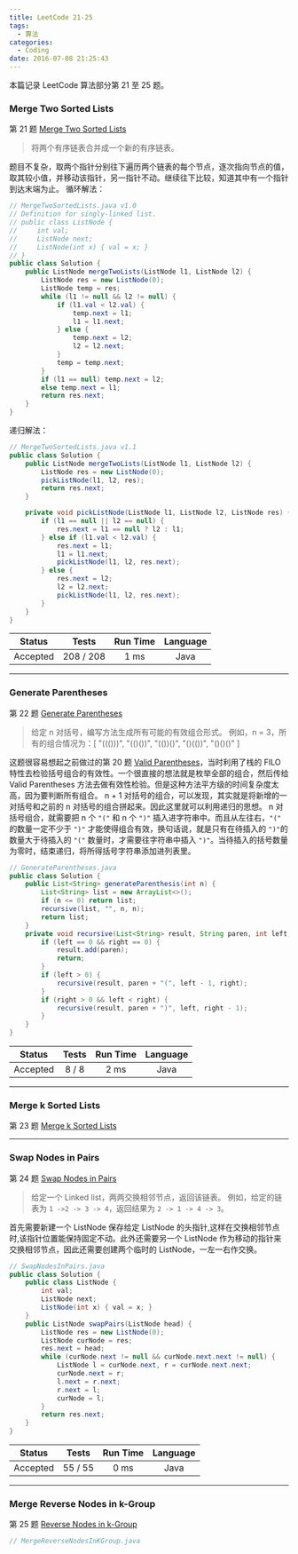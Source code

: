 ```yaml
---
title: LeetCode 21-25
tags:
  - 算法
categories:
  - Coding
date: 2016-07-08 21:25:43
---
```


本篇记录 LeetCode 算法部分第 21 至 25 题。

<!-- more -->

### Merge Two Sorted Lists

第 21 题 [Merge Two Sorted Lists](https://leetcode.com/problems/merge-two-sorted-lists/)

> 将两个有序链表合并成一个新的有序链表。

题目不复杂，取两个指针分别往下遍历两个链表的每个节点，逐次指向节点的值，取其较小值，并移动该指针，另一指针不动。继续往下比较，知道其中有一个指针到达末端为止。
循环解法：

```java
// MergeTwoSortedLists.java v1.0
// Definition for singly-linked list.
// public class ListNode {
//     int val;
//     ListNode next;
//     ListNode(int x) { val = x; }
// }
public class Solution {
    public ListNode mergeTwoLists(ListNode l1, ListNode l2) {
        ListNode res = new ListNode(0);
        ListNode temp = res;
        while (l1 != null && l2 != null) {
            if (l1.val < l2.val) {
                temp.next = l1;
                l1 = l1.next;
            } else {
                temp.next = l2;
                l2 = l2.next;
            }
            temp = temp.next;
        }
        if (l1 == null) temp.next = l2;
        else temp.next = l1;
        return res.next;
    }
}
```

递归解法：

```java
// MergeTwoSortedLists.java v1.1
public class Solution {
    public ListNode mergeTwoLists(ListNode l1, ListNode l2) {
        ListNode res = new ListNode(0);
        pickListNode(l1, l2, res);
        return res.next;
    }

    private void pickListNode(ListNode l1, ListNode l2, ListNode res) {
        if (l1 == null || l2 == null) {
            res.next = l1 == null ? l2 : l1;
        } else if (l1.val < l2.val) {
            res.next = l1;
            l1 = l1.next;
            pickListNode(l1, l2, res.next);
        } else {
            res.next = l2;
            l2 = l2.next;
            pickListNode(l1, l2, res.next);
        }
    }
}
```

| Status | Tests | Run Time | Language |
|:------:|:------:|:--------:|:--------:|
| Accepted | 208 / 208 | 1 ms | Java |

**************************************

### Generate Parentheses

第 22 题 [Generate Parentheses](https://leetcode.com/problems/generate-parentheses/)

> 给定 n 对括号，编写方法生成所有可能的有效组合形式。
> 例如，n = 3，所有的组合情况为：[ "((()))", "(()())", "(())()", "()(())", "()()()" ]

这题很容易想起之前做过的第 20 题 [Valid Parentheses](/2016/07/04/leetcode-tour-4/#Valid-Parentheses)，当时利用了栈的 FILO 特性去检验括号组合的有效性。一个很直接的想法就是枚举全部的组合，然后传给 Valid Parentheses 方法去做有效性检验。但是这种方法平方级的时间复杂度太高，因为要判断所有组合。
n + 1 对括号的组合，可以发现，其实就是将新增的一对括号和之前的 n 对括号的组合拼起来。因此这里就可以利用递归的思想。
n 对括号组合，就需要把 n 个 `"("` 和 n 个 `")"` 插入进字符串中。而且从左往右，`"("` 的数量一定不少于 `")"` 才能使得组合有效，换句话说，就是只有在待插入的 `")"`的数量大于待插入的 `"("` 数量时，才需要往字符串中插入 `")"`。当待插入的括号数量为零时，结束递归，将所得括号字符串添加进列表里。

```java
// GenerateParentheses.java
public class Solution {
    public List<String> generateParenthesis(int n) {
        List<String> list = new ArrayList<>();
        if (n <= 0) return list;
        recursive(list, "", n, n);
        return list;
    }
    private void recursive(List<String> result, String paren, int left, int right) {
        if (left == 0 && right == 0) {
            result.add(paren);
            return;
        }
        if (left > 0) {
            recursive(result, paren + "(", left - 1, right);
        }
        if (right > 0 && left < right) {
            recursive(result, paren + ")", left, right - 1);
        }
    }
}
```

| Status | Tests | Run Time | Language |
|:------:|:------:|:--------:|:--------:|
| Accepted | 8 / 8 | 2 ms | Java |

**************************************

### Merge k Sorted Lists

第 23 题 [Merge k Sorted Lists](https://leetcode.com/problems/merge-k-sorted-lists/)

> 

**************************************

### Swap Nodes in Pairs

第 24 题 [Swap Nodes in Pairs](https://leetcode.com/problems/swap-nodes-in-pairs/)

> 给定一个 Linked list，两两交换相邻节点，返回该链表。
> 例如，给定的链表为 `1 ->2 -> 3 -> 4`，返回结果为 `2 -> 1 -> 4 -> 3`。

首先需要新建一个 ListNode 保存给定 ListNode 的头指针,这样在交换相邻节点时,该指针位置能保持固定不动。此外还需要另一个 ListNode 作为移动的指针来交换相邻节点，因此还需要创建两个临时的 ListNode，一左一右作交换。

```java
// SwapNodesInPairs.java
public class Solution {
    public class ListNode {
        int val;
        ListNode next;
        ListNode(int x) { val = x; }
    }
    public ListNode swapPairs(ListNode head) {
        ListNode res = new ListNode(0);
        ListNode curNode = res;
        res.next = head;
        while (curNode.next != null && curNode.next.next != null) {
            ListNode l = curNode.next, r = curNode.next.next;
            curNode.next = r;
            l.next = r.next;
            r.next = l;
            curNode = l;
        }
        return res.next;
    }
}
```

| Status | Tests | Run Time | Language |
|:------:|:------:|:--------:|:--------:|
| Accepted | 55 / 55 | 0 ms | Java |

**************************************

### Merge Reverse Nodes in k-Group

第 25 题 [Reverse Nodes in k-Group](https://leetcode.com/problems/reverse-nodes-in-k-group/)

> 

```java
// MergeReverseNodesInKGroup.java

```